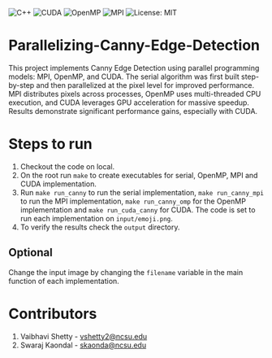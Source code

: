 ![C++](https://img.shields.io/badge/language-C++-blue.svg)
![CUDA](https://img.shields.io/badge/GPU-CUDA-green.svg)
![OpenMP](https://img.shields.io/badge/Parallel-OpenMP-yellow.svg)
![MPI](https://img.shields.io/badge/Distributed-MPI-orange.svg)
![License: MIT](https://img.shields.io/badge/License-MIT-blue.svg)

# Parallelizing-Canny-Edge-Detection

This project implements Canny Edge Detection using parallel programming models: MPI, OpenMP, and CUDA.
The serial algorithm was first built step-by-step and then parallelized at the pixel level for improved performance.
MPI distributes pixels across processes, OpenMP uses multi-threaded CPU execution, and CUDA leverages GPU acceleration for massive speedup.
Results demonstrate significant performance gains, especially with CUDA.

# Steps to run

1. Checkout the code on local.
2. On the root run `make` to create executables for serial, OpenMP, MPI and CUDA implementation.
3. Run `make run_canny` to run the serial implementation, `make run_canny_mpi` to run the MPI implementation, `make run_canny_omp` for the OpenMP implementation and `make run_cuda_canny` for CUDA. The code is set to run each implementation on `input/emoji.png`.
4. To verify the results check the `output` directory.

## Optional

Change the input image by changing the `filename` variable in the main function of each implementation.

# Contributors

1. Vaibhavi Shetty - vshetty2@ncsu.edu
2. Swaraj Kaondal - skaonda@ncsu.edu
